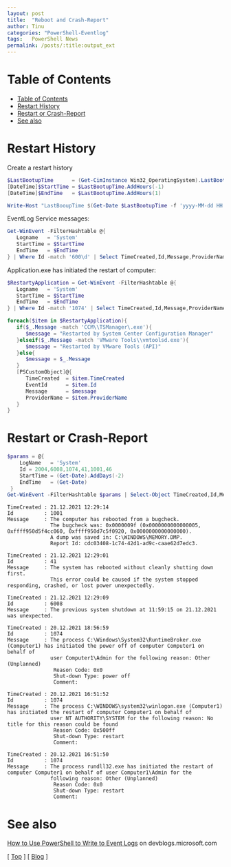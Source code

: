 ```yaml
---
layout: post
title:  "Reboot and Crash-Report"
author: Tinu
categories: "PowerShell-Eventlog"
tags:   PowerShell News
permalink: /posts/:title:output_ext
---
```


# Table of Contents

- [Table of Contents](#table-of-contents)
- [Restart History](#restart-history)
- [Restart or Crash-Report](#restart-or-crash-report)
- [See also](#see-also)

# Restart History

Create a restart history

````powershell
$LastBootupTime      = (Get-CimInstance Win32_OperatingSystem).LastBootupTime
[DateTime]$StartTime = $LastBootupTime.AddHours(-1)
[DateTime]$EndTime   = $LastBootupTime.AddHours(1)

Write-Host "LastBooupTime $(Get-Date $LastBootupTime -f 'yyyy-MM-dd HH:mm:ss')"
````

EventLog Service messages:

````powershell
Get-WinEvent -FilterHashtable @{
   Logname   = 'System'
   StartTime = $StartTime
   EndTime   = $EndTime
} | Where Id -match '600\d' | Select TimeCreated,Id,Message,ProviderName | Format-Table
````

Application.exe has initiated the restart of computer:

````powershell
$RestartyApplication = Get-WinEvent -FilterHashtable @{
   Logname   = 'System'
   StartTime = $StartTime
   EndTime   = $EndTime
} | Where Id -match '1074' | Select TimeCreated,Id,Message,ProviderName

foreach($item in $RestartyApplication){
   if($_.Message -match 'CCM\\TSManager\.exe'){
      $message = "Restarted by System Center Configuration Manager"
   }elseif($_.Message -match 'VMware Tools\\vmtoolsd.exe'){
      $message = "Restarted by VMware Tools (API)"
   }else{
      $message = $_.Message
   }
   [PSCustomObject]@{
      TimeCreated  = $item.TimeCreated
      EventId      = $item.Id
      Message      = $message
      ProviderName = $item.ProviderName
   }
}
````

# Restart or Crash-Report

````powershell
$params = @{
    LogName   = 'System'
    Id = 2004,6008,1074,41,1001,46
    StartTime = (Get-Date).AddDays(-2)
    EndTime   = (Get-Date)
 }
Get-WinEvent -FilterHashtable $params | Select-Object TimeCreated,Id,Message
````

````
TimeCreated : 21.12.2021 12:29:14
Id          : 1001
Message     : The computer has rebooted from a bugcheck. 
              The bugcheck was: 0x0000009f (0x0000000000000005, 0xffff950d5f4cc060, 0xffff950d7c5f0920, 0x0000000000000000). 
              A dump was saved in: C:\WINDOWS\MEMORY.DMP. 
              Report Id: cdc03408-1c74-42d1-ad9c-caae62d7edc3.

TimeCreated : 21.12.2021 12:29:01
Id          : 41
Message     : The system has rebooted without cleanly shutting down first.
              This error could be caused if the system stopped responding, crashed, or lost power unexpectedly.

TimeCreated : 21.12.2021 12:29:09
Id          : 6008
Message     : The previous system shutdown at 11:59:15 on 21.12.2021 was unexpected.

TimeCreated : 20.12.2021 18:56:59
Id          : 1074
Message     : The process C:\Windows\System32\RuntimeBroker.exe (Computer1) has initiated the power off of computer Computer1 on behalf of
              user Computer1\Admin for the following reason: Other (Unplanned)
               Reason Code: 0x0
               Shut-down Type: power off
               Comment:

TimeCreated : 20.12.2021 16:51:52
Id          : 1074
Message     : The process C:\WINDOWS\system32\winlogon.exe (Computer1) has initiated the restart of computer Computer1 on behalf of
              user NT AUTHORITY\SYSTEM for the following reason: No title for this reason could be found
               Reason Code: 0x500ff
               Shut-down Type: restart
               Comment:

TimeCreated : 20.12.2021 16:51:50
Id          : 1074
Message     : The process rundll32.exe has initiated the restart of computer Computer1 on behalf of user Computer1\Admin for the 
              following reason: Other (Unplanned)
               Reason Code: 0x0
               Shut-down Type: restart
               Comment:
````

# See also

[How to Use PowerShell to Write to Event Logs](https://devblogs.microsoft.com/scripting/how-to-use-powershell-to-write-to-event-logs/) on devblogs.microsoft.com

[ [Top](#table-of-contents) ] [ [Blog](../categories.html) ]
